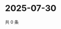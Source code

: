 # 2025-07-30

共 0 条

<!-- BEGIN ZHIHUVIDEO -->
<!-- 最后更新时间 Wed Jul 30 2025 22:13:56 GMT+0800 (China Standard Time) -->

<!-- END ZHIHUVIDEO -->
